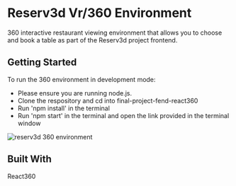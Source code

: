 # Reserv3d Vr/360 Environment

360 interactive restaurant viewing environment that allows you to choose and book a table as part of the Reserv3d project frontend.

## Getting Started

To run the 360 environment in development mode:

- Please ensure you are running node.js.  
- Clone the respository and cd into final-project-fend-react360
- Run 'npm install' in the terminal
- Run 'npm start' in the terminal and open the link provided in the terminal window

![reserv3d 360 environment](http://i.imgur.com/V0F7uAM.png)

## Built With

React360


